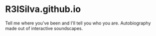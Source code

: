 # R3ISilva.github.io
Tell me where you've been and I'll tell you who you are.
Autobiography made out of interactive soundscapes.
